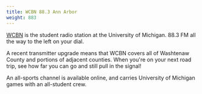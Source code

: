 ```yaml
---
title: WCBN 88.3 Ann Arbor
weight: 883
---
```

[WCBN] is the student radio station at the University of Michigan.
88.3 FM all the way to the left on your dial.

A recent transmitter upgrade means that WCBN covers all of
Washtenaw County and portions of adjacent counties. When
you're on your next road trip, see how far you can go and
still pull in the signal!

An all-sports channel is available online, and carries
University of Michigan games with an all-student crew.

[WCBN]:http://www.wcbn.org
